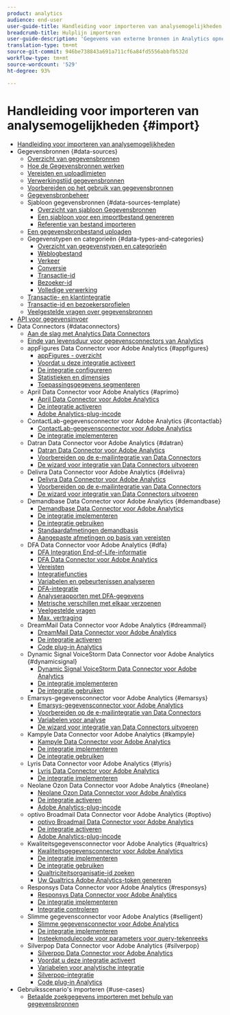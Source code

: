 ```yaml
---
product: analytics
audience: end-user
user-guide-title: Handleiding voor importeren van analysemogelijkheden
breadcrumb-title: Hulplijn importeren
user-guide-description: 'Gegevens van externe bronnen in Analytics opnemen, in bulk of real-time. '
translation-type: tm+mt
source-git-commit: 946be738843a691a711cf6a84fd5556abbfb532d
workflow-type: tm+mt
source-wordcount: '529'
ht-degree: 93%

---
```



# Handleiding voor importeren van analysemogelijkheden {#import}

+ [Handleiding voor importeren van analysemogelijkheden](home.md)
+ Gegevensbronnen {#data-sources}
   + [Overzicht van gegevensbronnen](c-data-sources/datasrc-home.md)
   + [Hoe de Gegevensbronnen werken](c-data-sources/datasrc-how-data-sources-works.md)
   + [Vereisten en uploadlimieten](c-data-sources/datasrc-requirements.md)
   + [Verwerkingstijd gegevensbronnen](c-data-sources/datasrc-processing-time.md)
   + [Voorbereiden op het gebruik van gegevensbronnen](c-data-sources/datasrc-preparing.md)
   + [Gegevensbronbeheer](c-data-sources/datasrc-manager.md)
   + Sjabloon gegevensbronnen {#data-sources-template}
      + [Overzicht van sjabloon Gegevensbronnen](c-data-sources/datasrc-template/datasrc-template-file.md)
      + [Een sjabloon voor een importbestand genereren](c-data-sources/datasrc-template/t-datasrc-creating-data-sources-file.md)
      + [Referentie van bestand importeren](c-data-sources/datasrc-template/datasrc-import-file-reference.md)
   + [Een gegevensbronbestand uploaden](c-data-sources/t-datasrc-uploading-data.md)
   + Gegevenstypen en categorieën {#data-types-and-categories}
      + [Overzicht van gegevenstypen en categorieën](c-data-sources/c-datasrc-types/datasrc-categories.md)
      + [Weblogbestand](c-data-sources/c-datasrc-types/datasrc-web-log.md)
      + [Verkeer](c-data-sources/c-datasrc-types/datasrc-traffic.md)
      + [Conversie](c-data-sources/c-datasrc-types/datasrc-conversion.md)
      + [Transactie-id](c-data-sources/c-datasrc-types/datasrc-transactionid.md)
      + [Bezoeker-id](c-data-sources/c-datasrc-types/datasrc-visitorid.md)
      + [Volledige verwerking](c-data-sources/c-datasrc-types/datasrc-full-processing.md)
   + [Transactie- en klantintegratie](c-data-sources/datasrc-integrating-offline-data.md)
   + [Transactie-id en bezoekersprofielen](c-data-sources/datasrc-tid-visitor-profile.md)
   + [Veelgestelde vragen over gegevensbronnen](c-data-sources/datasrc-faq.md)
+ [API voor gegevensinvoer](c-data-insertion-api/c-data-insertion-api.md)
+ Data Connectors {#dataconnectors}
   + [Aan de slag met Analytics Data Connectors](data-connectors/getting-started-data-connectors.md)
   + [Einde van levensduur voor gegevensconnectors van Analytics](data-connectors/data-connectors-eol.md)
   + appFigures Data Connector voor Adobe Analytics {#appfigures}
      + [appFigures - overzicht](data-connectors/appfigures-overview/appfigures-overview.md)
      + [Voordat u deze integratie activeert](data-connectors/appfigures-overview/appfigures-before-activation.md)
      + [De integratie configureren](data-connectors/appfigures-overview/t-appfigures-integration.md)
      + [Statistieken en dimensies](data-connectors/appfigures-overview/appfigures-metrics.md)
      + [Toepassingsgegevens segmenteren](data-connectors/appfigures-overview/appfigures-segment-filter.md)
   + April Data Connector voor Adobe Analytics {#aprimo}
      + [April Data Connector voor Adobe Analytics](data-connectors/aprimo-overview/aprimo-overview.md)
      + [De integratie activeren](data-connectors/aprimo-overview/t-aprimo-activate.md)
      + [Adobe Analytics-plug-incode](data-connectors/aprimo-overview/aprimo-sitecatalyst-code.md)
   + ContactLab-gegevensconnector voor Adobe Analytics {#contactlab}
      + [ContactLab-gegevensconnector voor Adobe Analytics](data-connectors/c-contactlab-data-connector-for-adobe-analytics/c-contactlab-data-connector-for-adobe-analytics.md)
      + [De integratie implementeren](data-connectors/c-contactlab-data-connector-for-adobe-analytics/contactlab-deploying-the-integration.md)
   + Datran Data Connector voor Adobe Analytics {#datran}
      + [Datran Data Connector voor Adobe Analytics](data-connectors/datran-integration-overview/datran-integration-overview.md)
      + [Voorbereiden op de e-mailintegratie van Data Connectors](data-connectors/datran-integration-overview/datran-configuring-integration.md)
      + [De wizard voor integratie van Data Connectors uitvoeren](data-connectors/datran-integration-overview/t-datran-wizard.md)
   + Delivra Data Connector voor Adobe Analytics {#delivra}
      + [Delivra Data Connector voor Adobe Analytics](data-connectors/delivra-integration-overview/delivra-integration-overview.md)
      + [Voorbereiden op de e-mailintegratie van Data Connectors](data-connectors/delivra-integration-overview/delivra-configuring-the-genesis-delivra-integration.md)
      + [De wizard voor integratie van Data Connectors uitvoeren](data-connectors/delivra-integration-overview/t-delivra-running-the-genesis-integration-wizard.md)
   + Demandbase Data Connector voor Adobe Analytics {#demandbase}
      + [Demandbase Data Connector voor Adobe Analytics](data-connectors/demandbase-home/demandbase-home.md)
      + [De integratie implementeren](data-connectors/demandbase-home/demandbase-deploying.md)
      + [De integratie gebruiken](data-connectors/demandbase-home/demandbase-using-integration.md)
      + [Standaardafmetingen demandbasis](data-connectors/demandbase-home/demandbase-standard-dimensions.md)
      + [Aangepaste afmetingen op basis van vereisten](data-connectors/demandbase-home/demandbase-custom-dimensions.md)
   + DFA Data Connector voor Adobe Analytics {#dfa}
      + [DFA Integration End-of-Life-informatie](data-connectors/dfa-data-connector-analytics/dfa-eol.md)
      + [DFA Data Connector voor Adobe Analytics](data-connectors/dfa-data-connector-analytics/dfa-data-connector-analytics.md)
      + [Vereisten](data-connectors/dfa-data-connector-analytics/dfa-prerequisites.md)
      + [Integratiefuncties](data-connectors/dfa-data-connector-analytics/dfa-integration-features.md)
      + [Variabelen en gebeurtenissen analyseren](data-connectors/dfa-data-connector-analytics/dfa-analytics-variables-and-events.md)
      + [DFA-integratie](data-connectors/dfa-data-connector-analytics/dfa-integration.md)
      + [Analyserapporten met DFA-gegevens](data-connectors/dfa-data-connector-analytics/dfa-analytics-reports.md)
      + [Metrische verschillen met elkaar verzoenen](data-connectors/dfa-data-connector-analytics/dfa-reconciling-metric-discrepancies.md)
      + [Veelgestelde vragen](data-connectors/dfa-data-connector-analytics/dfa-faq.md)
      + [Max. vertraging](data-connectors/dfa-data-connector-analytics/maxdelay.md)
   + DreamMail Data Connector voor Adobe Analytics {#dreammail}
      + [DreamMail Data Connector voor Adobe Analytics](data-connectors/dreammail-overview/dreammail-overview.md)
      + [De integratie activeren](data-connectors/dreammail-overview/t-dreammail-activate.md)
      + [Code plug-in Analytics](data-connectors/dreammail-overview/dreammail-analytics-code.md)
   + Dynamic Signal VoiceStorm Data Connector voor Adobe Analytics {#dynamicsignal}
      + [Dynamic Signal VoiceStorm Data Connector voor Adobe Analytics](data-connectors/dynamic-signal-for-analytics/dynamic-signal-for-analytics.md)
      + [De integratie implementeren](data-connectors/dynamic-signal-for-analytics/dynamic-signal-deploy-integration.md)
      + [De integratie gebruiken](data-connectors/dynamic-signal-for-analytics/dynamic-signal-use-integration.md)
   + Emarsys-gegevensconnector voor Adobe Analytics {#emarsys}
      + [Emarsys-gegevensconnector voor Adobe Analytics](data-connectors/emarsys-overview/emarsys-overview.md)
      + [Voorbereiden op de e-mailintegratie van Data Connectors](data-connectors/emarsys-overview/emarsys-configure-integration.md)
      + [Variabelen voor analyse](data-connectors/emarsys-overview/emarsys-variables.md)
      + [De wizard voor integratie van Data Connectors uitvoeren](data-connectors/emarsys-overview/emarsys-wizard.md)
   + Kampyle Data Connector voor Adobe Analytics {#kampyle}
      + [Kampyle Data Connector voor Adobe Analytics](data-connectors/kampyle-home/kampyle-home.md)
      + [De integratie implementeren](data-connectors/kampyle-home/kampyle-deploy.md)
      + [De integratie gebruiken](data-connectors/kampyle-home/kampyle-integration.md)
   + Lyris Data Connector voor Adobe Analytics {#lyris}
      + [Lyris Data Connector voor Adobe Analytics](data-connectors/lyris-overview/lyris-overview.md)
      + [De integratie implementeren](data-connectors/lyris-overview/lyris-deploy-integration.md)
   + Neolane Ozon Data Connector voor Adobe Analytics {#neolane}
      + [Neolane Ozon Data Connector voor Adobe Analytics](data-connectors/neolane-overview/neolane-overview.md)
      + [De integratie activeren](data-connectors/neolane-overview/neolane-activate.md)
      + [Adobe Analytics-plug-incode](data-connectors/neolane-overview/neolane-plugin-code.md)
   + optivo Broadmail Data Connector voor Adobe Analytics {#optivo}
      + [optivo Broadmail Data Connector voor Adobe Analytics](data-connectors/optivo-overview/optivo-overview.md)
      + [De integratie activeren](data-connectors/optivo-overview/optivo-activate.md)
      + [Adobe Analytics-plug-incode](data-connectors/optivo-overview/optivo-plugin-code.md)
   + Kwaliteitsgegevensconnector voor Adobe Analytics {#qualtrics}
      + [Kwaliteitsgegevensconnector voor Adobe Analytics](data-connectors/qualtrics-overview/qualtrics-overview.md)
      + [De integratie implementeren](data-connectors/qualtrics-overview/qualtrics-deploying.md)
      + [De integratie gebruiken](data-connectors/qualtrics-overview/qualtrics-integration.md)
      + [Qualtriciteitsorganisatie-id zoeken](data-connectors/qualtrics-overview/qualtrics-org-id.md)
      + [Uw Qualtrics Adobe Analytics-token genereren](data-connectors/qualtrics-overview/qualtrics-token.md)
   + Responsys Data Connector voor Adobe Analytics {#responsys}
      + [Responsys Data Connector voor Adobe Analytics](data-connectors/responsys-home/responsys-home.md)
      + [De integratie implementeren](data-connectors/responsys-home/responsys-deploy/responsys-deploy.md)
      + [Integratie controleren](data-connectors/responsys-home/responsys-verify.md)
   + Slimme gegevensconnector voor Adobe Analytics {#selligent}
      + [Slimme gegevensconnector voor Adobe Analytics](data-connectors/selligent-overview/selligent-overview.md)
      + [De integratie implementeren](data-connectors/selligent-overview/selligent-deploy-integration.md)
      + [Insteekmodulecode voor parameters voor query-tekenreeks](data-connectors/selligent-overview/selligent-plugin-code.md)
   + Silverpop Data Connector voor Adobe Analytics {#silverpop}
      + [Silverpop Data Connector voor Adobe Analytics](data-connectors/silverpop-overview/silverpop-overview.md)
      + [Voordat u deze integratie activeert](data-connectors/silverpop-overview/silverpop-before-activation/silverpop-before-activation.md)
      + [Variabelen voor analytische integratie](data-connectors/silverpop-overview/silverpop-variables.md)
      + [Silverpop-integratie](data-connectors/silverpop-overview/silverpop-wizard.md)
      + [Code plug-in Analytics](data-connectors/silverpop-overview/silverpop-analytics-code.md)
+ Gebruiksscenario&#39;s importeren {#use-cases}
   + [Betaalde zoekgegevens importeren met behulp van gegevensbronnen](use-cases/paid-search-metrics.md)
